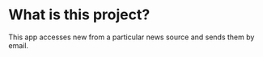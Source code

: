 # What is this project?
This app accesses new from a particular news source and sends them by email.